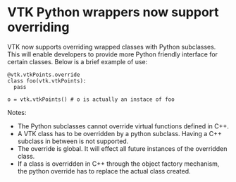 # VTK Python wrappers now support overriding

VTK now supports overriding wrapped classes with Python
subclasses. This will enable developers to provide more
Python friendly interface for certain classes. Below is
a brief example of use:

```
@vtk.vtkPoints.override
class foo(vtk.vtkPoints):
  pass

o = vtk.vtkPoints() # o is actually an instace of foo
```

Notes:
* The Python subclasses cannot override virtual functions defined in C++.
* A VTK class has to be overridden by a python subclass. Having a C++ subclass in between is not supported.
* The override is global. It will effect all future instances of the overridden class.
* If a class is overridden in C++ through the object factory mechanism, the python override has to replace the actual class created.
